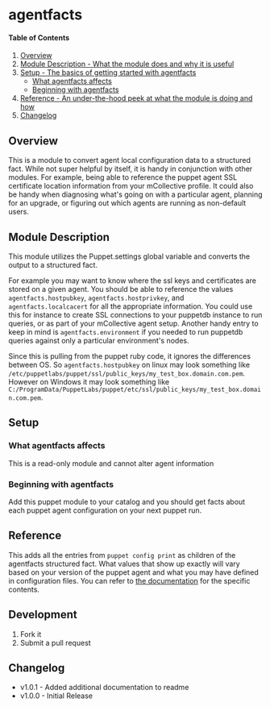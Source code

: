 # agentfacts

#### Table of Contents

1. [Overview](#overview)
2. [Module Description - What the module does and why it is useful](#module-description)
3. [Setup - The basics of getting started with agentfacts](#setup)
    * [What agentfacts affects](#what-agentfacts-affects)
    * [Beginning with agentfacts](#beginning-with-agentfacts)
4. [Reference - An under-the-hood peek at what the module is doing and how](#reference)
5. [Changelog](#changelog)

## Overview

This is a module to convert agent local configuration data to a structured fact.  While not super helpful by itself, it is handy in conjunction with other modules.  For example, being able to reference the puppet agent SSL certificate location information from your mCollective profile.  It could also be handy when diagnosing what's going on with a particular agent, planning for an upgrade, or figuring out which agents are running as non-default users.

## Module Description

This module utilizes the Puppet.settings global variable and converts the output to a structured fact.

For example you may want to know where the ssl keys and certificates are stored on a given agent.  You should be able to reference the values `agentfacts.hostpubkey`, `agentfacts.hostprivkey`, and `agentfacts.localcacert` for all the appropriate information.  You could use this for instance to create SSL connections to your puppetdb instance to run queries, or as part of your mCollective agent setup.  Another handy entry to keep in mind is `agentfacts.environment` if you needed to run puppetdb queries against only a particular environment's nodes.

Since this is pulling from the puppet ruby code, it ignores the differences between OS.  So `agentfacts.hostpubkey` on linux may look something like `/etc/puppetlabs/puppet/ssl/public_keys/my_test_box.domain.com.pem`.  However on Windows it may look something like `C:/ProgramData/PuppetLabs/puppet/etc/ssl/public_keys/my_test_box.domain.com.pem`.

## Setup

### What agentfacts affects

This is a read-only module and cannot alter agent information

### Beginning with agentfacts

Add this puppet module to your catalog and you should get facts about each puppet agent configuration on your next puppet run.

## Reference

This adds all the entries from `puppet config print` as children of the agentfacts structured fact.  What values that show up exactly will vary based on your version of the puppet agent and what you may have defined in configuration files.  You can refer to [the documentation](https://docs.puppetlabs.com/references/latest/configuration.html) for the specific contents.

## Development

1. Fork it
2. Submit a pull request

## Changelog

- v1.0.1 - Added additional documentation to readme
- v1.0.0 - Initial Release